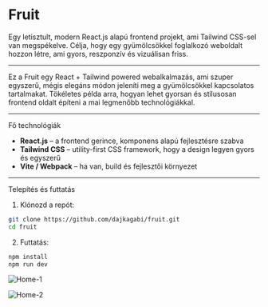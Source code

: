 # Fruit

Egy letisztult, modern React.js alapú frontend projekt, ami Tailwind CSS-sel van megspékelve. Célja, hogy egy gyümölcsökkel foglalkozó weboldalt hozzon létre, ami gyors, reszponzív és vizuálisan friss.

---

Ez a Fruit egy React + Tailwind powered webalkalmazás, ami szuper egyszerű, mégis elegáns módon jeleníti meg a gyümölcsökkel kapcsolatos tartalmakat. Tökéletes példa arra, hogyan lehet gyorsan és stílusosan frontend oldalt építeni a mai legmenőbb technológiákkal.

---

 Fő technológiák

- **React.js** – a frontend gerince, komponens alapú fejlesztésre szabva  
- **Tailwind CSS** – utility-first CSS framework, hogy a design legyen gyors és egyszerű  
- **Vite / Webpack** – ha van, build és fejlesztői környezet

---
 Telepítés és futtatás

1. Klónozd a repót:

```bash
git clone https://github.com/dajkagabi/fruit.git
cd fruit
```
2. Futtatás:
```bash
npm install
npm run dev
```


![Home-1](https://github.com/user-attachments/assets/217c6885-367a-4b32-bd98-a5d8abed05b3)

![Home-2](https://github.com/user-attachments/assets/a7b3f653-d4d1-4ec6-94db-303cf2d748bc)





